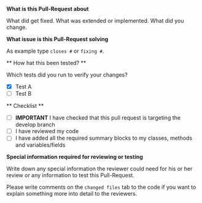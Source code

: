 **What is this Pull-Request about**

What did get fixed.
What was extended or implemented.
What did you change.

**What issue is this Pull-Request solving**

As example type `closes #` or `fixing #`.

** How hat this been tested? **

Which tests did you run to verify your changes?

* [x] Test A
* [ ] Test B

** Checklist **

* [ ] **IMPORTANT** I have checked that this pull request is targeting the develop branch
* [ ] I have reviewed my code 
* [ ] I have added all the required summary blocks to my classes, methods and variables/fields

**Special information required for reviewing or testing**

Write down any special information the reviewer could need for his or her review or any information to test this Pull-Request.

Please write comments on the `changed files` tab to the code if you want to explain something more into detail to the reviewers.
